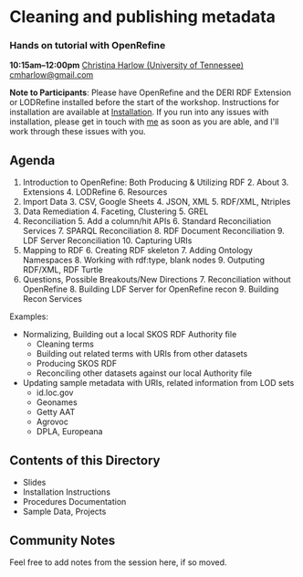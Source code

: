 # Cleaning and publishing metadata
### Hands on tutorial with OpenRefine
**10:15am–12:00pm**
[Christina Harlow (University of Tennessee)](http://www.twitter.com/cm_harlow)
cmharlow@gmail.com

**Note to Participants**: Please have OpenRefine and the DERI RDF Extension or LODRefine installed before the start of the workshop. Instructions for installation are available at [Installation](Installation.md). If you run into any issues with installation, please get in touch with [me](mailto:cmharlow@gmail.com) as soon as you are able, and I'll work through these issues with you.

## Agenda

1. Introduction to OpenRefine: Both Producing & Utilizing RDF
    2. About
    3. Extensions
    4. LODRefine
    6. Resources
2. Import Data
    3. CSV, Google Sheets
    4. JSON, XML
    5. RDF/XML, Ntriples
3. Data Remediation
    4. Faceting, Clustering
    5. GREL
4. Reconciliation
    5. Add a column/hit APIs
    6. Standard Reconciliation Services
    7. SPARQL Reconciliation
    8. RDF Document Reconciliation
    9. LDF Server Reconciliation
    10. Capturing URIs
5. Mapping to RDF
    6. Creating RDF skeleton
    7. Adding Ontology Namespaces
    8. Working with rdf:type, blank nodes
    9. Outputing RDF/XML, RDF Turtle
6. Questions, Possible Breakouts/New Directions
    7. Reconciliation without OpenRefine
    8. Building LDF Server for OpenRefine recon
    9. Building Recon Services

Examples: 
- Normalizing, Building out a local SKOS RDF Authority file
    - Cleaning terms
    - Building out related terms with URIs from other datasets
    - Producing SKOS RDF
    - Reconciling other datasets against our local Authority file
- Updating sample metadata with URIs, related information from LOD sets
    - id.loc.gov
    - Geonames
    - Getty AAT
    - Agrovoc
    - DPLA, Europeana

## Contents of this Directory
- Slides
- Installation Instructions
- Procedures Documentation
- Sample Data, Projects

## Community Notes

Feel free to add notes from the session here, if so moved.
